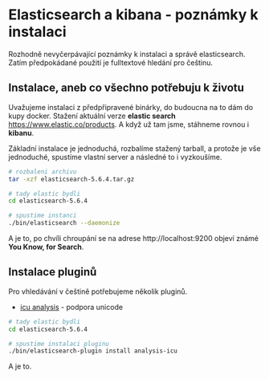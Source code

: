 # Elasticsearch a kibana - poznámky k instalaci

Rozhodně nevyčerpávající poznámky k instalaci a správě elasticsearch. Zatím předpokádané použití je fulltextové hledání 
pro češtinu.

## Instalace, aneb co všechno potřebuju k životu

Uvažujeme instalaci z předpřipravené binárky, do budoucna na to dám do kupy docker.
Stažení aktuální verze **elastic search** https://www.elastic.co/products. A když už tam jsme, stáhneme rovnou i
**kibanu**.

Základní instalace je jednoduchá, rozbalíme stažený tarball, a protože je vše jednoduché, spustíme vlastní server a 
následné to i vyzkoušíme.

~~~bash
# rozbaleni archivu
tar -xzf elasticsearch-5.6.4.tar.gz

# tady elastic bydli
cd elasticsearch-5.6.4

# spustime instanci
./bin/elasticsearch --daemonize
~~~

A je to, po chvíli chroupání se na adrese http://localhost:9200 objeví známé **You Know, for Search**.

## Instalace pluginů

Pro vhledávání v češtině potřebujeme několik pluginů.
  
  - [icu analysis](https://www.elastic.co/guide/en/elasticsearch/plugins/current/analysis-icu.html) - podpora unicode 

~~~sh
# tady elastic bydli
cd elasticsearch-5.6.4

# spustime instalaci pluginu
./bin/elasticsearch-plugin install analysis-icu
~~~

A je to.

